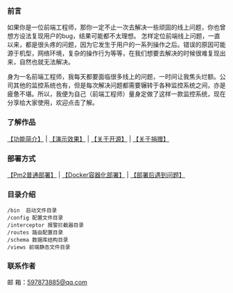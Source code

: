  ### 前言
   如果你是一位前端工程师，那你一定不止一次去解决一些顽固的线上问题，你也曾想方设法复现用户的bug，结果可能都不太理想。 怎样定位前端线上问题，一直以来，都是很头疼的问题，因为它发生于用户的一系列操作之后。错误的原因可能源于机型，网络环境，复杂的操作行为等等，在我们想要去解决的时候很难复现出来，自然也就无法解决。

   身为一名前端工程师，我每天都要面临很多线上的问题，一时间让我焦头烂额。公司其他的监控系统也有，但是每次解决问题都需要辗转于各种监控系统之间，亦是疲惫不堪。所以，我便为自己（前端工程师）量身定做了这样一款监控系统，现在分享给大家使用，欢迎点击了解。
   
  
### 了解作品  

   [【功能简介】](http://www.webfunny.cn/home.html) | 
   [【演示效果】](http://www.webfunny.cn/demo/home.html) | 
   [【关于开源】](http://www.webfunny.cn/faq.html?tab=2) | 
   [【关于捐赠】](http://www.webfunny.cn/faq.html?tab=3)

### 部署方式

   [【Pm2普通部署】](https://github.com/a597873885/webfunny_monitor/blob/master/DES.md) | 
   [【Docker容器化部署】](https://github.com/a597873885/webfunny_monitor/blob/master/DES_DOCKER.md) | 
   [【部署后遇到问题】](http://www.webfunny.cn/website/faq.html)
  
### 目录介绍
    /bin  启动文件目录
    /config 配置文件目录
    /interceptor 报警拦截器目录
    /routes 路由配置目录
    /schema 数据库结构目录
    /views 前端静态文件目录
   
### 联系作者

   邮 箱：597873885@qq.com
   

